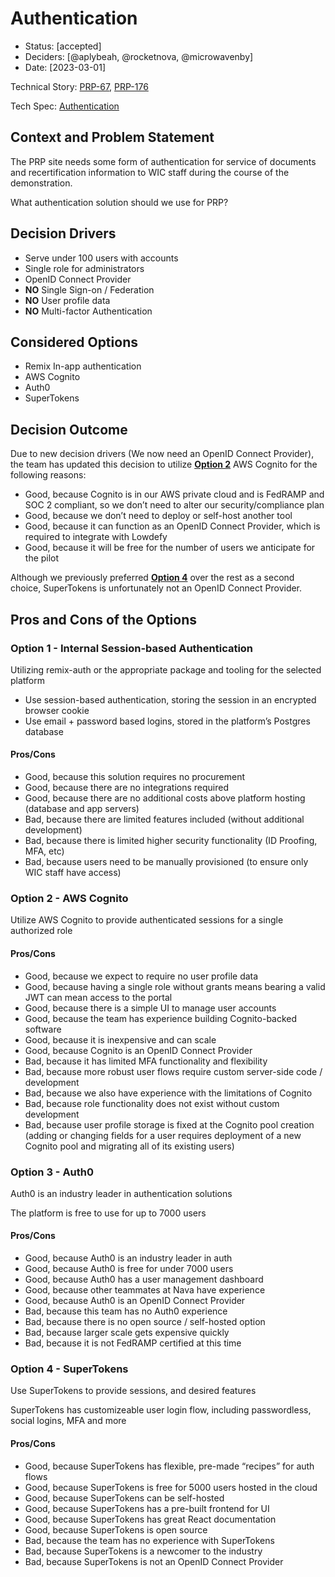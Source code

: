 # Authentication

- Status: [accepted]
- Deciders: [@aplybeah, @rocketnova, @microwavenby]
- Date: [2023-03-01]

Technical Story: [PRP-67](https://wicmtdp.atlassian.net/browse/PRP-67), [PRP-176](https://wicmtdp.atlassian.net/browse/PRP-176)

Tech Spec: [Authentication](https://navasage.atlassian.net/wiki/spaces/MWDP/pages/561021069/Tech+Spec+Authentication)

## Context and Problem Statement

The PRP site needs some form of authentication for service of documents and recertification information to WIC staff during the course of the demonstration.

What authentication solution should we use for PRP?

## Decision Drivers

- Serve under 100 users with accounts
- Single role for administrators
- OpenID Connect Provider
- **NO** Single Sign-on / Federation
- **NO** User profile data
- **NO** Multi-factor Authentication

## Considered Options

- Remix In-app authentication
- AWS Cognito
- Auth0
- SuperTokens

## Decision Outcome

Due to new decision drivers (We now need an OpenID Connect Provider), the team has updated this decision to utilize **[Option 2](#option-2---aws-cognito)** AWS Cognito for the following reasons:

- Good, because Cognito is in our AWS private cloud and is FedRAMP and SOC 2 compliant, so we don’t need to alter our security/compliance plan
- Good, because we don’t need to deploy or self-host another tool
- Good, because it can function as an OpenID Connect Provider, which is required to integrate with Lowdefy
- Good, because it will be free for the number of users we anticipate for the pilot

Although we previously preferred **[Option 4](#option-4---supertokens)** over the rest as a second choice, SuperTokens is unfortunately not an OpenID Connect Provider.

## Pros and Cons of the Options

### Option 1 - Internal Session-based Authentication

Utilizing remix-auth or the appropriate package and tooling for the selected platform

- Use session-based authentication, storing the session in an encrypted browser cookie
- Use email + password based logins, stored in the platform’s Postgres database

#### Pros/Cons

- Good, because this solution requires no procurement
- Good, because there are no integrations required
- Good, because there are no additional costs above platform hosting (database and app servers)
- Bad, because there are limited features included (without additional development)
- Bad, because there is limited higher security functionality (ID Proofing, MFA, etc)
- Bad, because users need to be manually provisioned (to ensure only WIC staff have access)

### Option 2 - AWS Cognito

Utilize AWS Cognito to provide authenticated sessions for a single authorized role

#### Pros/Cons

- Good, because we expect to require no user profile data
- Good, because having a single role without grants means bearing a valid JWT can mean access to the portal
- Good, because there is a simple UI to manage user accounts
- Good, because the team has experience building Cognito-backed software
- Good, because it is inexpensive and can scale
- Good, because Cognito is an OpenID Connect Provider
- Bad, because it has limited MFA functionality and flexibility
- Bad, because more robust user flows require custom server-side code / development
- Bad, because we also have experience with the limitations of Cognito
- Bad, because role functionality does not exist without custom development
- Bad, because user profile storage is fixed at the Cognito pool creation (adding or changing fields for a user requires deployment of a new Cognito pool and migrating all of its existing users)

### Option 3 - Auth0

Auth0 is an industry leader in authentication solutions

The platform is free to use for up to 7000 users

#### Pros/Cons

- Good, because Auth0 is an industry leader in auth
- Good, because Auth0 is free for under 7000 users
- Good, because Auth0 has a user management dashboard
- Good, because other teammates at Nava have experience
- Good, because Auth0 is an OpenID Connect Provider
- Bad, because this team has no Auth0 experience
- Bad, because there is no open source / self-hosted option
- Bad, because larger scale gets expensive quickly
- Bad, because it is not FedRAMP certified at this time

### Option 4 - SuperTokens

Use SuperTokens to provide sessions, and desired features

SuperTokens has customizeable user login flow, including passwordless, social logins, MFA and more

#### Pros/Cons

- Good, because SuperTokens has flexible, pre-made “recipes” for auth flows
- Good, because SuperTokens is free for 5000 users hosted in the cloud
- Good, because SuperTokens can be self-hosted
- Good, because SuperTokens has a pre-built frontend for UI
- Good, because SuperTokens has great React documentation
- Good, because SuperTokens is open source
- Bad, because the team has no experience with SuperTokens
- Bad, because SuperTokens is a newcomer to the industry
- Bad, because SuperTokens is not an OpenID Connect Provider

